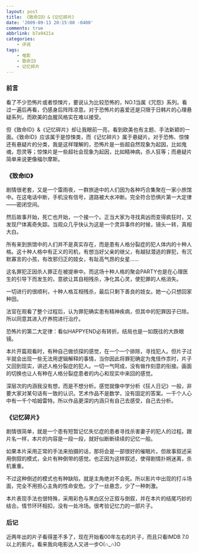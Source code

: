 ```yaml
---
layout: post
title: 《致命ID》&《记忆碎片》
date: '2009-09-13 20:15:00 -0400'
comments: true
abbrlink: b7a9421a
categories:
	- 评说
tags:
	- 电影
	- 致命ID
	- 记忆碎片
---
```

### 前言

看了不少恐怖片或者惊悚片，要说认为比较恐怖的，NO.1当属《咒怨》系列。看过一遍后再看，仍感身后阵阵凉意。对于恐怖片的喜爱还是只限于日韩片的心理悬疑系列，而欧美的血腥风格实在难以接受。

但《致命ID》&《记忆碎片》却让我眼前一亮，看到欧美也有主题、手法新颖的一面。《致命ID》应该属于是惊悚类，而《记忆碎片》属于悬疑片。对于恐怖、惊悚还有悬疑片的分类，我是这样理解的，恐怖片是一些超自然现象为起因，比如鬼魂，怨灵等；惊悚片是一些超社会现象为起因，比如精神病，杀人狂等；而悬疑片简单来说更像福尔摩斯。

### 《致命ID》

剧情很老套，又是一个雷雨夜，一群旅途中的人们因为各种巧合集聚在一家小旅馆中。在这电话中断，手机没有信号，道路被大水冲断。完全符合恐惧片第一大定律——密闭空间。

然后故事开始，死亡也开始，一个接一个。正当大家为寻找真凶而变得疯狂时，又发现尸体离奇失踪。当观众几乎快认为这是一个灵异事件的时候，镜头一转，真相大白。

所有来到旅馆中的人们并不是真实存在，而是患有人格分裂症的犯人体内的十种人格。这十种人格中有正义的司机，有想当好父亲的继父，有越狱潜逃的罪犯，有沉默寡言的小孩，有改邪归正的妓女，有趾高气昂的女星……

这名罪犯正因杀人罪正在被提审中。而这场十种人格的聚会PARTY也是在心理医生的引导下而发生的，意欲让其自相残杀，净化其心灵，使犯罪的人格消失。

一切进行的很顺利，十种人格互相残杀，最后只剩下善良的妓女。她一心只想回家种田。

法官在观看了整个过程后，认为罪犯确实患有精神疾病，但其中的犯罪因子已除。所以同意其进入疗养院进行治疗。

恐怖片的第二大定律：看似HAPPYEND必有转折。结局也是一如既往的大跌眼镜。

本片开篇观看时，有种自己做侦探的感觉，在一个一个排除，寻找犯人。但片子过半就会出现一些无法用逻辑解释的事情，当你因此将罪犯确定为鬼怪作祟时，片子又回到现实，讲述人格分裂症的犯人。一切一气呵成，没有做作刻意的衔接。画面的切换也让人有种在人格分裂症患者的内心和现实中来回的感觉。

深层次的内涵我没有想，而是不想分析。感觉就像中学分析《狂人日记》一般，非要大家对某句话有一致的认识。艺术作品不是数学，没有固定的答案。一千个人心中有一千个哈姆雷特。所以作品更深的内涵只有自己去感受，自己去分析。

### 《记忆碎片》

剧情很简单，就是一个患有短暂记忆失忆症的患者寻找杀害妻子的犯人的过程。跟片名一样，本片的内容是一段一段，就好似断断续续的记忆一般。

如果本片采用正常的手法来拍摄的话，那将会是一部很好的催眠片。但故事叙述采用倒叙的模式，全片有种倒带的感觉。也正因为这样叙述，使得剧情扑朔迷离，杀机重重。

不过这种倒述的模式也有种缺陷，就是主角绝对不会死。所以影片中出现的打斗场面，完全不用担心主角的性命安危。少了一丝悬念，少了一种刺激。

本片表现手法也很特殊，采用彩色与黑白区分正叙与倒叙，并在本片的结尾巧妙的结合。情节环环相扣，没有一处冷场。很考验记忆力的一部片子。

### 后记

近两年出的片子看得差不多了，现在开始看00年左右的片子，而且只看IMDB 7.0以上的影片。看来我向电影达人又进一步O(∩_∩)O
